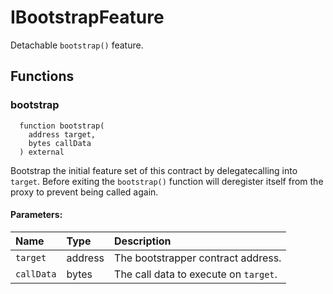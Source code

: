 # IBootstrapFeature

Detachable `bootstrap()` feature.



## Functions
### bootstrap
```solidity
  function bootstrap(
    address target,
    bytes callData
  ) external
```
Bootstrap the initial feature set of this contract by delegatecalling
        into `target`. Before exiting the `bootstrap()` function will
        deregister itself from the proxy to prevent being called again.


#### Parameters:
| Name | Type | Description                                                          |
| :--- | :--- | :------------------------------------------------------------------- |
|`target` | address | The bootstrapper contract address.
|`callData` | bytes | The call data to execute on `target`.

